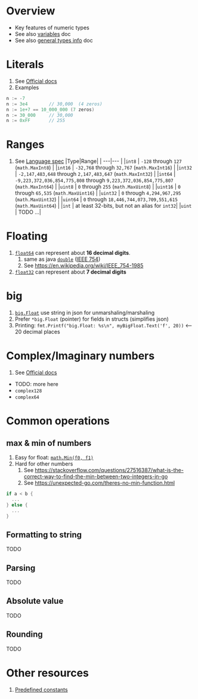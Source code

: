 # Overview
- Key features of numeric types
- See also [variables](./variables.md) doc
- See also [general types info](./types.basic.md) doc


# Literals
1. See [Official docs](https://go.dev/ref/spec#Integer_literals)
1. Examples
```go
n := -7
n := 3e4		// 30,000  (4 zeros)
n := 1e+7 == 10_000_000 (7 zeros)
n := 30_000		// 30,000
n := 0xFF		// 255
```


# Ranges
1. See [Language spec](https://go.dev/ref/spec#Numeric_types)
|Type|Range|
| ---|--- |
|`int8` | `-128` through `127` (`math.MaxInt8`) |
|`int16` | `-32,768` through `32,767` (`math.MaxInt16`) |
|`int32` | `-2,147,483,648` through `2,147,483,647` (`math.MaxInt32`) |
|`int64` | `-9,223,372,036,854,775,808` through `9,223,372,036,854,775,807` (`math.MaxInt64`) |
|`uint8` | `0` through `255` (`math.MaxUint8`) |
|`uint16` | `0` through `65,535` (`math.MaxUint16`) |
|`uint32` | `0` through `4,294,967,295` (`math.MaxUint32`) |
|`uint64` | `0` through `18,446,744,073,709,551,615` (`math.MaxUint64`) |
|`int` | at least 32-bits, but not an alias for `int32`|
|`uint` | TODO ...|

# Floating
1. [`float64`](https://go.dev/ref/spec#Numeric_types) can represent about **16 decimal digits**.
    1. same as java [`double`](https://docs.oracle.com/en/java/javase/17/docs/api/java.base/java/lang/Double.html) ([IEEE 754](https://en.wikipedia.org/wiki/IEEE_754-1985))
    1. See https://en.wikipedia.org/wiki/IEEE_754-1985
1. [`float32`](https://go.dev/ref/spec#Numeric_types) can represent about **7 decimal digits**

# big
1. [`big.Float`](https://pkg.go.dev/math/big) use string in json for unmarshaling/marshaling
1. Prefer `*big.Float` (pointer) for fields in structs (simplifies json)
1. Printing: `fmt.Printf("big.Float: %s\n", myBigFloat.Text('f', 20))` <-- 20 decimal places


# Complex/Imaginary numbers
1. See [Official docs](https://go.dev/ref/spec#Imaginary_literals)
- TODO: more here
- `complex128`
- `complex64`



# Common operations

## max & min of numbers
1. Easy for float: [`math.Min(f0, f1)`](https://pkg.go.dev/math#Min)
1. Hard for other numbers
    1. See https://stackoverflow.com/questions/27516387/what-is-the-correct-way-to-find-the-min-between-two-integers-in-go
    1. See https://unexpected-go.com/theres-no-min-function.html
```go
if a < b {
  ...
} else {
  ...
}
```

## Formatting to string
TODO


## Parsing
TODO


## Absolute value
TODO


## Rounding
TODO


# Other resources
1. [Predefined constants](https://pkg.go.dev/math#pkg-constants)
